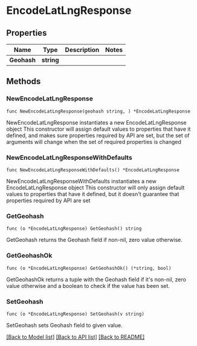 # EncodeLatLngResponse

## Properties

Name | Type | Description | Notes
------------ | ------------- | ------------- | -------------
**Geohash** | **string** |  | 

## Methods

### NewEncodeLatLngResponse

`func NewEncodeLatLngResponse(geohash string, ) *EncodeLatLngResponse`

NewEncodeLatLngResponse instantiates a new EncodeLatLngResponse object
This constructor will assign default values to properties that have it defined,
and makes sure properties required by API are set, but the set of arguments
will change when the set of required properties is changed

### NewEncodeLatLngResponseWithDefaults

`func NewEncodeLatLngResponseWithDefaults() *EncodeLatLngResponse`

NewEncodeLatLngResponseWithDefaults instantiates a new EncodeLatLngResponse object
This constructor will only assign default values to properties that have it defined,
but it doesn't guarantee that properties required by API are set

### GetGeohash

`func (o *EncodeLatLngResponse) GetGeohash() string`

GetGeohash returns the Geohash field if non-nil, zero value otherwise.

### GetGeohashOk

`func (o *EncodeLatLngResponse) GetGeohashOk() (*string, bool)`

GetGeohashOk returns a tuple with the Geohash field if it's non-nil, zero value otherwise
and a boolean to check if the value has been set.

### SetGeohash

`func (o *EncodeLatLngResponse) SetGeohash(v string)`

SetGeohash sets Geohash field to given value.



[[Back to Model list]](../README.md#documentation-for-models) [[Back to API list]](../README.md#documentation-for-api-endpoints) [[Back to README]](../README.md)


